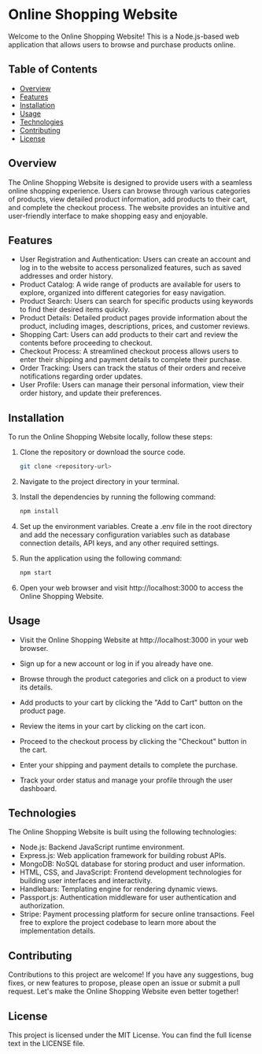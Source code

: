 # Online Shopping Website

Welcome to the Online Shopping Website! This is a Node.js-based web application that allows users to browse and purchase products online.

## Table of Contents

- [Overview](#overview)
- [Features](#features)
- [Installation](#installation)
- [Usage](#usage)
- [Technologies](#technologies)
- [Contributing](#contributing)
- [License](#license)

## Overview

The Online Shopping Website is designed to provide users with a seamless online shopping experience. Users can browse through various categories of products, view detailed product information, add products to their cart, and complete the checkout process. The website provides an intuitive and user-friendly interface to make shopping easy and enjoyable.

## Features

- User Registration and Authentication: Users can create an account and log in to the website to access personalized features, such as saved addresses and order history.
- Product Catalog: A wide range of products are available for users to explore, organized into different categories for easy navigation.
- Product Search: Users can search for specific products using keywords to find their desired items quickly.
- Product Details: Detailed product pages provide information about the product, including images, descriptions, prices, and customer reviews.
- Shopping Cart: Users can add products to their cart and review the contents before proceeding to checkout.
- Checkout Process: A streamlined checkout process allows users to enter their shipping and payment details to complete their purchase.
- Order Tracking: Users can track the status of their orders and receive notifications regarding order updates.
- User Profile: Users can manage their personal information, view their order history, and update their preferences.

## Installation

To run the Online Shopping Website locally, follow these steps:

1. Clone the repository or download the source code.
   ```bash
   git clone <repository-url>

2. Navigate to the project directory in your terminal.

3. Install the dependencies by running the following command:
   ```bash
   npm install
4. Set up the environment variables. Create a .env file in the root directory and add the necessary configuration variables such as database connection details, API keys, and any other required settings.

5. Run the application using the following command:
   ```bash
   npm start
6. Open your web browser and visit http://localhost:3000 to access the Online Shopping Website.

## Usage
- Visit the Online Shopping Website at http://localhost:3000 in your web browser.

- Sign up for a new account or log in if you already have one.

- Browse through the product categories and click on a product to view its details.

- Add products to your cart by clicking the "Add to Cart" button on the product page.

- Review the items in your cart by clicking on the cart icon.

- Proceed to the checkout process by clicking the "Checkout" button in the cart.

- Enter your shipping and payment details to complete the purchase.

- Track your order status and manage your profile through the user dashboard.

## Technologies
The Online Shopping Website is built using the following technologies:

- Node.js: Backend JavaScript runtime environment.
- Express.js: Web application framework for building robust APIs.
- MongoDB: NoSQL database for storing product and user information.
- HTML, CSS, and JavaScript: Frontend development technologies for building user interfaces and interactivity.
- Handlebars: Templating engine for rendering dynamic views.
- Passport.js: Authentication middleware for user authentication and authorization.
- Stripe: Payment processing platform for secure online transactions.
Feel free to explore the project codebase to learn more about the implementation details.

## Contributing
Contributions to this project are welcome! If you have any suggestions, bug fixes, or new features to propose, please open an issue or submit a pull request. Let's make the Online Shopping Website even better together!

## License
This project is licensed under the MIT License. You can find the full license text in the LICENSE file.
